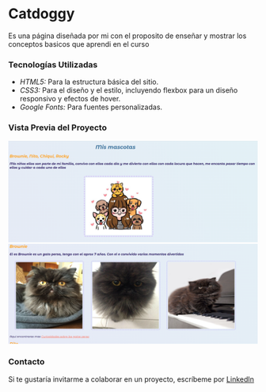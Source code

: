 # Catdoggy
Es una página diseñada por mi con el proposito de enseñar y mostrar los conceptos basicos que aprendi en el curso

### Tecnologías Utilizadas
+ *HTML5:* Para la estructura básica del sitio.
+ *CSS3:* Para el diseño y el estilo, incluyendo flexbox para un diseño responsivo y efectos de hover.
+ *Google Fonts:* Para fuentes personalizadas.

### Vista Previa del Proyecto
![Demo](imagenes/banner1.png)
![Demo](imagenes/Screenshot.png)
### Contacto
Si te gustaría invitarme a colaborar en un proyecto, escríbeme por [LinkedIn](https://www.linkedin.com/in/lesly-gabriela-quiroz-bueno-b0b346183)
